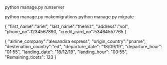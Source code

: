 python manage.py runserver

python manage.py makemigrations
python manage.py migrate

<!-- customer -->

{
  "first_name":"ariel", 
  "last_name":"themiz",
  "address":"vol",
  "phone_no":1234567890,
  "credit_card_no":53464557765
}

<!-- flights -->

{
  "airline_company":"alexandira express", 
  "origin_country":"pname",
  "destenation_country":"ed",
  "departure_date": "18/09/19",
  "departure_hour": "01:55",
  "landing_date": "18/12/19",
  "landing_hour": "03:55",
  "Remaining_ticets": 123
}

